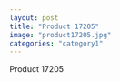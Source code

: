 ```yaml
---
layout: post
title: "Product 17205"
image: "product17205.jpg"
categories: "category1"
---
```

Product 17205
